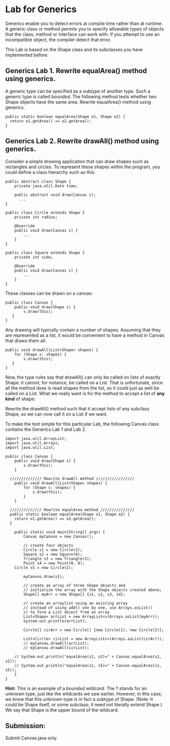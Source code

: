 
# Lab for Generics

Generics enable you to detect errors at compile time rather than at runtime. A generic class or method permits you to specify allowable types of objects that the class, method or interface can work with. If you attempt to use an incompatible object, the compiler detect that error.

This Lab is based on the Shape class and its subclasses you have implemented before.

## Generics Lab 1. Rewrite equalArea() method using generics.

A generic type can be specified as a subtype of another type. Such a generic type is called _bounded_.  The following method tests whether two Shape objects have the same area. Rewrite equalArea() method using generics.

```
public static boolean equalArea(Shape o1, Shape o2) {
  return o1.getArea() == o2.getArea();
}
```



## Generics Lab 2. Rewrite drawAll() method using generics.
Consider a simple drawing application that can draw shapes such as rectangles and circles. To represent these shapes within the program, you could define a class hierarchy such as this:

```
public abstract class Shape {
    private java.util.Date time;

    public abstract void draw(Canvas c);
      ...
}

public class Circle extends Shape {
    private int radius;

    @Override
    public void draw(Canvas c) {
        ...
    }
}

public class Square extends Shape {
    private int side;

    @Override
    public void draw(Canvas c) {
        ...
    }
}
```

These classes can be drawn on a canvas:

```
public class Canvas {
    public void draw(Shape s) {
        s.draw(this);
   }
}
```

Any drawing will typically contain a number of shapes. Assuming that they are represented as a list, it would be convenient to have a method in Canvas that draws them all:

```
public void drawAll(List<Shape> shapes) {
    for (Shape s: shapes) {
        s.draw(this);
   }
}
```

Now, the type rules say that drawAll() can only be called on lists of exactly Shape: it cannot, for instance, be called on a List<Circle>. That is unfortunate, since all the method does is read shapes from the list, so it could just as well be called on a List<Circle>. What we really want is for the method to accept a list of __any kind__ of shape:

Rewrite the drawAll() method such that it accept lists of any subclass Shape, so we can now call it on a List<Circle> if we want.

To make the test simple for this particular Lab, the following Canvas class contains the Generics Lab 1 and Lab 2.

```
import java.util.ArrayList;
import java.util.Arrays;
import java.util.List;

public class Canvas {
	public void draw(Shape s) {
		s.draw(this);
	}

  ////////////// Rewrite drawAll method /////////////////
	public void drawAll(List<Shape> shapes) {
		for (Shape s: shapes) {
			s.draw(this);
		}
	}

  ////////////// Rewrite equalArea method ///////////////
  public static boolean equalArea(Shape o1, Shape o2) {
    return o1.getArea() == o2.getArea();
  }

	public static void main(String[] args) {
		Canvas myCanvas = new Canvas();

		// create four objects
		Circle s1 = new Circle(2);
		Square s2 = new Square(6);
		Triangle s3 = new Triangle(3);
		Point s4 = new Point(0, 0);
    Circle s5 = new Circle(2);

		myCanvas.draw(s1);

		// create an array of three Shape objects and
		// initialize the array with the Shape objects created above;
		Shape[] myArr = new Shape[] {s1, s2, s3, s4};

		// create an arraylist using an existing array
		// instead of using add() one by one, use Arrays.asList()
		// to form a List object from an array
		List<Shape> arrList = new ArrayList<>(Arrays.asList(myArr));
		System.out.println(arrList);

		Circle[] cirArr = new Circle[] {new Circle(1), new Circle(2)};

		List<Circle> cirList = new ArrayList<>(Arrays.asList(cirArr));
		// myCanvas.drawAll(arrList);
		// myCanvas.drawAll(cirList);

    // System.out.println("equalArea(s1, s2)=" + Canvas.equalArea(s1, s2));
    // System.out.println("equalArea(s1, s5)=" + Canvas.equalArea(s1, s5));
	}
}
```

__Hint:__ This is an example of a _bounded wildcard_. The ? stands for an unknown type, just like the wildcards we saw earlier. However, in this case, we know that this unknown type is in fact a subtype of Shape. (Note: It could be Shape itself, or some subclass; it need not literally extend Shape.) We say that Shape is the upper bound of the wildcard.

## Submission:
  Submit Canvas.java only.
